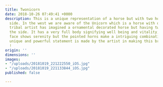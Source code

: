 ```yaml
---
title: Twonicorn
date: 2018-10-26 07:49:41 +0000
description: This is a unique representation of a horse but with two horns on the
  side. In the west we are aware of the Unicorn which is a horse with one horn. The
  tribal artist has imagined a ornamental decorated horse but having two horns on
  the side. It has a very full body signifying well being and vitality, the subdued
  face shows serenity but the pointed horns make a intriguing combination. A very
  unique and powerful statement is made by the artist in making this bronze Twonicorn
  !
origin: ''
dimensions: ''
images:
- "/uploads/20181019_221222550_iOS.jpg"
- "/uploads/20181019_221133844_iOS.jpg"
published: false

---
```

